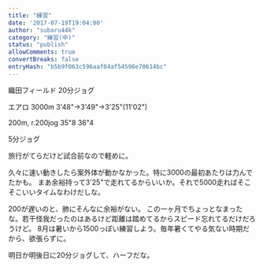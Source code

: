 ```yaml
---
title: "練習"
date: '2017-07-19T19:04:00'
author: "subaru44k"
category: "練習(中)"
status: "publish"
allowComments: true
convertBreaks: false
entryHash: "b5b9f063c596aaf04af54598e70614bc"
---
```

織田フィールド
20分ジョグ

エアロ
3000m
3'48"→3'49"→3'25"(11'02")

200m, r.200jog
35"8
36"4

5分ジョグ

旅行がてらだけど試合前なので軽めに。

久々に速い動きしたら案外体が動かなかった。特に3000の最初あたりは力んでたかも。
まあ余裕持って3'25"で走れてるからいいか。それで5000走ればそこそこいいタイムなわけだしな。

200が遅いのと、肺にそんなに余裕がない。
この一ヶ月でちょっとなまったな。若干怪我だったのはあるけど距離は踏めてるからスピード忘れてるだけだろうけど。
8月は暑いから1500っぽい練習しよう。毎年暑くてやる気ない時期だから、欲張らずに。

明日か明後日に20分ジョグして、ハーフだな。
